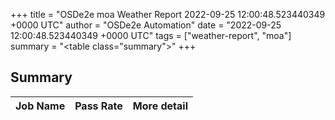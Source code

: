+++
title = "OSDe2e moa Weather Report 2022-09-25 12:00:48.523440349 +0000 UTC"
author = "OSDe2e Automation"
date = "2022-09-25 12:00:48.523440349 +0000 UTC"
tags = ["weather-report", "moa"]
summary = "<table class=\"summary\"></table>"
+++
## Summary

| Job Name | Pass Rate | More detail |
|----------|-----------|-------------|




